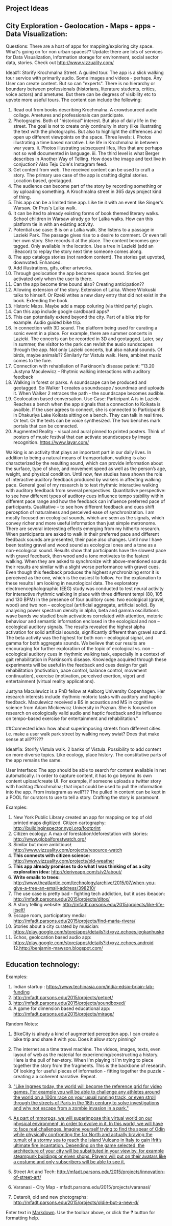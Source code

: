 ## Project Ideas

## City Exploration - Geolocation - Maps - apps - Data Visualization:
Questions: There are a host of apps for mapping/exploring city space. What's going on for non urban spaces?? 
Update: there are lots of services for Data Visualization, Information storage for environment, social sector data, stories. Check out http://www.vizzuality.com/

Idea#1: Storify Krochmalna Street. A guided tour. The app is a slick walking tour service with primarily audio. Some images and videos - perhaps. Äny User can create content. But so can "experts". There is no hierarchy or boundary between professionals (historians, literature students, critics, voice actors) and ametures. But there can be degress of visibility etc to upvote more useful tours. The content can include the following:
1. Read out from books describing Krochmalna. A crowdsourced audio collage. Ametures and professionals can participate.
2. Photographs. Both of "historical" interest. But also of daily life in the street. The goal is not to create only continuity in story (like illustrating the text with the photographs. But also to highlight the differences and open up different viewpoints on the space. 
Three levels: i. Photos illustrating a time based narrative. Like life in Krochmalna in between war years.
ii. Photos illustrating subsequent lifes, lifes that are perhaps not so well documented in language. 
iii. The third level is what Berger describes in Another Way of Telling. How does the image and text live in conjuction? Also Teju Cole's Instagram feed.
3. Get content from web. The received content can be used to craft a story. The primary use case of the app is crafting digital stories. Location based, geotagged.
4. The audience can become part of the story by recording something or by uploading something. A Krochmalna street in 365 days project kind of thing.
5. This app can be a limited time app. Like tie it with an event like Singer's Warsaw. Or Prus's Lalka walk. 
6. It can be ited to already existing forms of book themed literary walks. School children in Warsaw alrady go for Lalka walks. How can this platform tie in with an existing activity. 
7. Potential use case: B is on a Lalka walk. She listens to a passage in Lazieki Park. The passage gives rise to a desire to comment. Or even tell her own story. She records it at the place. The content becomes geo-tagged. Only available in the location. Use a tree in Lazieki (add an iBeacon) to replay the story next time someone comes along.
8. The app catalogs stories (not random content). The stories get upvoted, downvoted. Enhanced. 
9. Add illustrations, gifs, other artworks.
10. Through geolocation the app becomes space bound. Stories get activated only when the user is there.
11. Can the app become time bound also? Creating anticipation??
12. Allowing extension of the story. Extension of Lalka. Where Wlokuski talks to himself. Or Rzeki wtites a new diary entry that did not exist in the book. Extending the book.
13. Historic Maps. Maybe add a mapp coluring (via third party) plugin.
14. Can this app include google cardboard apps?
15. This can potentially extend beyond the city. Part of a bike trip for example. Audio guided bike trip.
16. In connection with 3D sound. The platform being used for curating a sonic event in a place. For example, there are summer concerts in Lazieki. The concerts can be recorded in 3D and geotagged. Later, say in summer, the visitor to the park can revisit the ausio sundscapes through the app. Not only Lazieki concerts, but also natural sounds. Of birds, maybe animals?? Similarly for Vistula walk. Here, ambinet music comes to the fore.
17. Connection with rehabilation of Parkinson's disease patient: 
"13.20 Justyna Maculewicz – Rhytmic walking interactions with auditory feedback
18. Walking in forest or parks. A soundscape can be produced and geotagged. So Walker 1 creates a soundscape / soundmap and uploads it. When Walker 2 retraces the path - the soundscape becomes audible.
19. Geolocation based conversation. Use Case: Participant A is in Lazieki. Reaches a bench when the app signals that a connection to Kolkata is availble. If the user agrees to connect, she is connected to Participant B in Dhakuriya Lake Kolkata sitting on a bench. They can talk in real time. Or text. Or the texts can be voice synthesized. The two benches mark portals that can be connected.
20. Augmented Reality - visual and aural pinned to printed posters. Think of posters of music festival that can activate soundscapes by image recognition. https://www.layar.com/

Walking is an activity that plays an important part in our daily lives. In addition to
being a natural means of transportation, walking is also characterized by the
resulting sound, which can provide information about the surface, type of shoe, and
movement speed as well as the person’s age, weight, and physical condition. Until
now, few studies have shown the role of interactive auditory feedback produced by
walkers in affecting walking pace.
General goal of my research is to test rhythmic interactive walking with auditory
feedback from several perspectives. Quantitative perspective: to see how different
types of auditory cues influence tempo stability within different pace range and how
the feedback can influence preferred pace of participants. Qualitative – to see how
different feedback and cues shift perception of naturalness and perceived ease of
synchronization. I am mostly focused on ecological sounds, which are seen as the
signals, which convey richer and more useful information than just simple
metronome. There are several interesting effects emerging from my hitherto
research. When participants are asked to walk in their preferred pace and different
feedback sounds are presented, their pace also changes. Until now I have been
testing gravel and wood sound as ecological ones and a tone as a non-ecological
sound. Results show that participants have the slowest pace with gravel feedback,
then wood and a tone motivates to the fastest walking. When they are asked to
synchronize with above-mentioned sounds their results are similar with a slight worse
performance with gravel cues. Even though this feedback produces the highest
synchronizing error it is perceived as the one, which is the easiest to follow. For the
explanation to these results I am looking in neurological data. The exploratory
electroencephalographic (EEG) study was conducted to test neural activity for
interactive rhythmic walking in place with three different tempi (80, 105 and 130
BPM) in the presence of four auditory cues: two ecological (gravel, wood) and two
non – ecological (artificial aggregate, artificial solid). By analysing power spectrum
density in alpha, beta and gamma oscillations wave bands we studied brain
activations correlated with attention, motoric behaviour and semantic information
enclosed in the ecological and non – ecological auditory signals. The results revealed
the highest alpha activation for solid artificial sounds, significantly different than
gravel sound. The beta activity was the highest for both non – ecological signal, and
gamma for both aggregate sounds. We believe that our results are encouraging for
further exploration of the topic of ecological vs. non – ecological auditory cues in
rhythmic walking task, especially in a context of gait rehabilitation in Parkinson’s
disease.
Knowledge acquired through these experiments will be useful in the feedback and
cues design for gait rehabilitation (motivation, pace control, balance control,
movement continuation), exercise (motivation, perceived exertion, vigor) and
entertainment (virtual reality applications).

Justyna Maculewicz is a PhD fellow at Aalborg University Copenhagen. Her research
interests include rhythmic motoric tasks with auditory and haptic feedback.
Maculewicz received a BS in acoustics and MS in cognitive science from Adam
Mickiewicz University in Poznan. She is focused on research on ecologically valid
audio and haptic feedback and its influence on tempo-based exercise for
entertainment and rehabilitation."


##Connected idea: how about superimposing streets from different cities. i.e. make a user walk park street by walking nowy swiat? Does that make sense at all??????

Idea#1a: Storify Vistula walk. 2 banks of Vistula. Possibility to add content on more diverse topics. Like ecology, place history. The constitutive parts of the app remains the same.

User Interface:
The app should be able to search for content available in net automatically. In order to capture content, it has to go beyond its own content upload/create UI. For example, if someone uploads a twitter story with hashtag #krochmalna; that input could be used to pull the information into the app. From instagram as well???
The pulled in content can be kept in a POOL for curators to use to tell a story. Crafting the story is paramount.  



Examples:
1. New York Public Library created an app for mapping on top of old printed maps digitized. Citizen cartography: http://buildinginspector.nypl.org/footprint
2. Citizen ecology: A map of forestation/deforestation with stories: http://www.globalforestwatch.org/
3. Similar but more ambitiousŁ http://www.vizzuality.com/projects/resource-watch
4. **This connects with citizen science:** http://www.vizzuality.com/projects/old-weather
5. **This app already promises to do what I was thinking of as a city exploration idea:** http://deriveapp.com/s/v2/about/
6. **Write emails to trees:** http://www.theatlantic.com/technology/archive/2015/07/when-you-give-a-tree-an-email-address/398210/
7. The use case is pretty bad - fighting tech addiction, but it uses ibeacon: http://mfadt.parsons.edu/2015/projects/ditox/
8. A story telling website: http://mfadt.parsons.edu/2015/projects/like-life-itself/
9. Escape room, participatory media: http://mfadt.parsons.edu/2015/projects/find-maria-rivera/
10. Stories about a city curated by musician: https://play.google.com/store/apps/details?id=xyz.echoes.jegkanhuske
11. Echos, geolocation based audio app: https://play.google.com/store/apps/details?id=xyz.echoes.android
12.http://benjamin-mawson.blogspot.com/



## Education technology:

Examples:

1. Indian startup : https://www.techinasia.com/india-edsix-briain-lab-funding
2. http://mfadt.parsons.edu/2015/projects/petpet/
3. http://mfadt.parsons.edu/2015/projects/soundboxed/
4. A game for dimension based educational app: http://mfadt.parsons.edu/2015/projects/mirage/

Random Notes:
1. BikeCity is alrady a kind of augmented perception app. I can create a bike trip and share it with you. Does it allow story pinning? 

2. The internet as a time travel machine. The videos, images, texts, even layout of web as the material for experiencing/constructing a history. Here is the pull of her-story. When I'm playing it I'm trying to piece together the story from the fragments. This is the backbone of research. Of looking for useful pieces of information - fitting together the puzzle - creating a a coherent narrative. Repeat.
2. ["Like Ingrees today, the world will become the reference grid for video games. For example you will be able to challenge any athletes around the world on a 100m race on your usual running track, or even stroll through the streets of Paris in the 18th century to solve investigations and why not escape from a zombie invasion in a park."](https://medium.com/ui-collection/the-future-of-augmented-reality-and-virtual-reality-alternative-reality-83539b85b086#.z89g1zsjm)
3. [As part of mmorpgs, we will superimpose this virtual world on our physical environment, in order to evolve in it. In this world, we will have to face real challenges. Imagine yourself trying to find the spear of Odin while physically confronting the far North and actually braving the tumult of a stormy sea to reach the island Vulcano in Italy to gain Ifrit’s ultimate fire incantation. Depending on the game selected, the architecture of your city will be substituted in your view by, for example steampunk buildings or elven shops. Players will put on their avatars like a costume and only subscribers will be able to see it.](https://medium.com/ui-collection/the-future-of-augmented-reality-and-virtual-reality-alternative-reality-83539b85b086#.z89g1zsjm)
4. Street Art and Tech: http://mfadt.parsons.edu/2015/projects/innovation-of-street-art/
5. Varanasi - City Map - mfadt.parsons.edu/2015/projects/varanasi/
6. Detaroit, old and new photographs: http://mfadt.parsons.edu/2015/projects/oldie-but-a-new-d/






Enter text in [Markdown](http://daringfireball.net/projects/markdown/). Use the toolbar above, or click the **?** button for formatting help.
